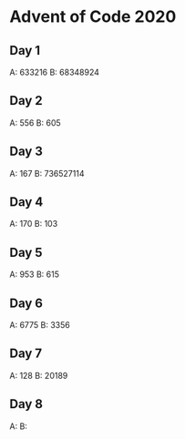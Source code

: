 # Advent of Code 2020

## Day 1
A: 633216
B: 68348924

## Day 2
A: 556
B: 605

## Day 3
A: 167
B: 736527114

## Day 4
A: 170
B: 103

## Day 5
A: 953
B: 615

## Day 6
A: 6775
B: 3356

## Day 7
A: 128
B: 20189

## Day 8
A: 
B: 
